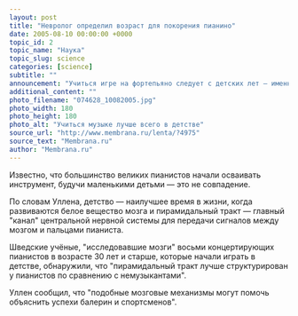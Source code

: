 ```yaml
---
layout: post
title: "Невролог определил возраст для покорения пианино"
date: 2005-08-10 00:00:00 +0000
topic_id: 2
topic_name: "Наука"
topic_slug: science
categories: [science]
subtitle: ""
announcement: "Учиться игре на фортепьяно следует с детских лет — именно в возрасте до 10 лет в человеческом мозге начинают развиваться музыкальные способности и навыки, которые очень трудно приобрести во взрослой жизни. К такому выводу пришёл шведский невролог и пианист Фредерик Уллен (Fredrik Ullen)."
additional_content: ""
photo_filename: "074628_10082005.jpg"
photo_width: 180
photo_height: 180
photo_alt: "Учиться музыке лучше всего в детстве"
source_url: "http://www.membrana.ru/lenta/?4975"
source_text: "Membrana.ru"
author: "Membrana.ru"
---
```

Известно, что большинство великих пианистов начали осваивать инструмент, будучи маленькими детьми — это не совпадение.

По словам Уллена, детство — наилучшее время в жизни, когда развиваются белое вещество мозга и пирамидальный тракт — главный "канал" центральной нервной системы для передачи сигналов между мозгом и пальцами пианиста.

Шведские учёные, "исследовавшие мозги" восьми концертирующих пианистов в возрасте 30 лет и старше, которые начали играть в детстве, обнаружили, что "пирамидальный тракт лучше структурирован у пианистов по сравнению с немузыкантами".

Уллен сообщил, что "подобные мозговые механизмы могут помочь объяснить успехи балерин и спортсменов".
